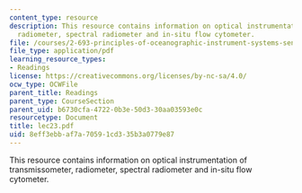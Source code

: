 ```yaml
---
content_type: resource
description: This resource contains information on optical instrumentation of transmissometer,
  radiometer, spectral radiometer and in-situ flow cytometer.
file: /courses/2-693-principles-of-oceanographic-instrument-systems-sensors-and-measurements-13-998-spring-2004/8eff3ebbaf7a70591cd335b3a0779e87_lec23.pdf
file_type: application/pdf
learning_resource_types:
- Readings
license: https://creativecommons.org/licenses/by-nc-sa/4.0/
ocw_type: OCWFile
parent_title: Readings
parent_type: CourseSection
parent_uid: b6730cfa-4722-0b3e-50d3-30aa03593e0c
resourcetype: Document
title: lec23.pdf
uid: 8eff3ebb-af7a-7059-1cd3-35b3a0779e87
---
```

This resource contains information on optical instrumentation of transmissometer, radiometer, spectral radiometer and in-situ flow cytometer.